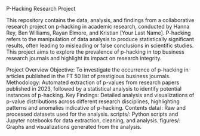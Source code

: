 P-Hacking Research Project

This repository contains the data, analysis, and findings from a collaborative research project on p-hacking in academic research, conducted by Hanna Rey, Ben Williams, Rayan Elmore, and Kristian [Your Last Name]. P-hacking refers to the manipulation of data analysis to produce statistically significant results, often leading to misleading or false conclusions in scientific studies. This project aims to explore the prevalence of p-hacking in top business research journals and highlight its impact on research integrity.

Project Overview
Objective: To investigate the occurrence of p-hacking in articles published in the FT 50 list of prestigious business journals.
Methodology: Automated extraction of p-values from research papers published in 2023, followed by a statistical analysis to identify potential instances of p-hacking.
Key Findings: Detailed analysis and visualizations of p-value distributions across different research disciplines, highlighting patterns and anomalies indicative of p-hacking.
Contents
data/: Raw and processed datasets used for the analysis.
scripts/: Python scripts and Jupyter notebooks for data extraction, cleaning, and analysis.
figures/: Graphs and visualizations generated from the analysis.
